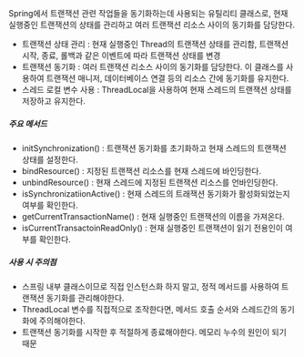 
Spring에서 트랜잭션 관련 작업들을 동기화하는데 사용되는 유틸리티 클래스로, 현재 실행중인 트랜잭션의 상태를 관리하고 여러 트랜잭션 리소스 사이의 동기화를 담당한다.


- 트랜잭션 상태 관리 : 현재 실행중인 Thread의 트랜잭션 상태를 관리함, 트랜잭션 시작, 종료, 롤백과 같은 이벤트에 따라 트랜잭션 상태를 변경
- 트랜잭션 동기화 : 여러 트랜잭션 리소스 사이의 동기화를 담당한다. 이 클래스를 사용하여 트랜잭션 매니저, 데이터베이스 연결 등의 리소스 간에 동기화를 유지한다.
- 스레드 로컬 변수 사용 : ThreadLocal을 사용하여 현재 스레드의 트랜잭션 상태를 저장하고 유지한다.


##### 주요 메서드

- initSynchronization() : 트랜잭션 동기화를 초기화하고 현재 스레드의 트랜잭션 상태를 설정한다.
- bindResource() : 지정된 트랜잭션 리소스를 현재 스레드에 바인딩한다.
- unbindResource() : 현재 스레드에 지정된 트랜잭션 리소스를 언바인딩한다.
- isSynchronizatiionActive() : 현재 스레드의 트래잭션 동기화가 활성화되었는지 여부를 확인한다.
- getCurrentTransactionName() : 현재 실행중인 트랜잭션의 이름을 가져온다.
- isCurrentTransactoinReadOnly() : 현재 실행중인 트랜잭션이 읽기 전용인이 여부를 확인한다.


##### 사용 시 주의점

- 스프링 내부 클래스이므로 직접 인스턴스화 하지 말고, 정적 메서드를 사용하여 트랜잭션 동기화를 관리해야한다.
- ThreadLocal 변수를 직접적으로 조작한다면, 메서드 호출 순서와 스레드간의 동기화에 주의해야한다. 
- 트랜잭션 동기화를 시작한 후 적절하게 종료해야한다. 메모리 누수의 원인이 되기 때문
